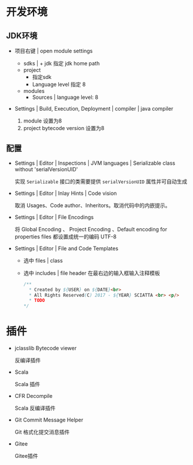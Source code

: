 # 开发环境

## JDK环境

- 项目右键 |  open module settings
  - sdks | + jdk 指定 jdk home path
  - project
    - 指定sdk
    - Language level 指定 8
  - modules
    - Sources | language level: 8
- Settings | Build, Execution, Deployment | compiler | java compiler

  1. module 设置为8
  2. project bytecode version 设置为8



## 配置

- Settings | Editor | Inspections | JVM languages | Serializable class without 'serialVersionUID' 

  实现 `Serializable` 接口的类需要提供 `serialVersionUID` 属性并可自动生成

- Settings | Editor | Inlay Hints | Code vision

  取消 Usages、Code author、Inheritors。取消代码中的内嵌提示。

- Settings | Editor | File Encodings 

  将 Global Encoding 、 Project Encoding 、Default encoding for properties files 都设置成统一的编码 UTF-8

- Settings | Editor | File and Code Templates

  - 选中 files | class

  - 选中 includes | file header 在最右边的输入框输入注释模板

    ```java
    /**
      * Created by ${USER} on ${DATE}<br>
      * All Rights Reserved(C) 2017 - ${YEAR} SCIATTA <br> <p/>
      * TODO
    */
    ```



# 插件

- jclasslib Bytecode viewer

  反编译插件

- Scala

  Scala 插件

- CFR Decompile

  Scala 反编译插件

- Git Commit Message Helper

  Git 格式化提交消息插件
  
- Gitee

  Gitee插件